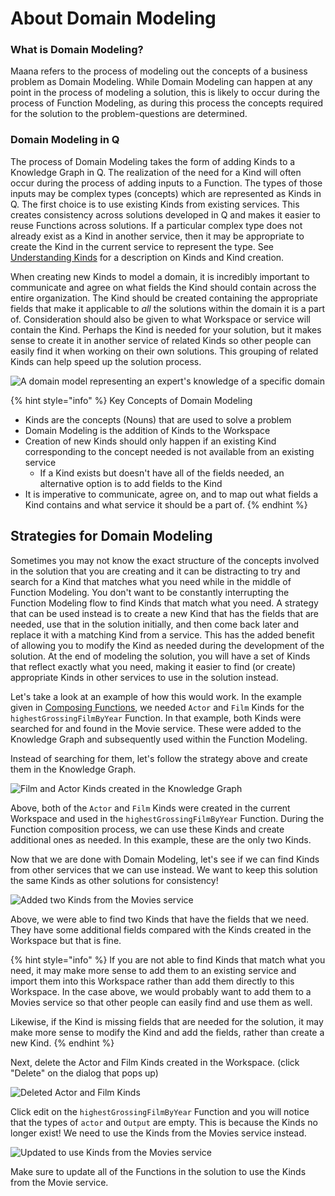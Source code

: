 # About Domain Modeling

### What is Domain Modeling? <a id="what-is-domain-modeling"></a>

Maana refers to the process of modeling out the concepts of a business problem as Domain Modeling. While Domain Modeling can happen at any point in the process of modeling a solution, this is likely to occur during the process of Function Modeling, as during this process the concepts required for the solution to the problem-questions are determined.

### Domain Modeling in Q

The process of Domain Modeling takes the form of adding Kinds to a Knowledge Graph in Q. The realization of the need for a Kind will often occur during the process of adding inputs to a Function. The types of those inputs may be complex types \(concepts\) which are represented as Kinds in Q. The first choice is to use existing Kinds from existing services. This creates consistency across solutions developed in Q and makes it easier to reuse Functions across solutions. If a particular complex type does not already exist as a Kind in another service, then it may be appropriate to create the Kind in the current service to represent the type. See [Understanding Kinds](../../kinds-and-functions/) for a description on Kinds and Kind creation.

When creating new Kinds to model a domain, it is incredibly important to communicate and agree on what  fields the Kind should contain across the entire organization. The Kind should be created containing the appropriate fields that make it applicable to _all_ the solutions within the domain it is a part of. Consideration should also be given to what Workspace or service will contain the Kind. Perhaps the Kind is needed for your solution, but it makes sense to create it in another service of related Kinds so other people can easily find it when working on their own solutions. This grouping of related Kinds can help speed up the solution process.

![A domain model representing an expert&apos;s knowledge of a specific domain](https://maanaimages.blob.core.windows.net/maana-q-documentation/well%20interv.png)

{% hint style="info" %}
Key Concepts of Domain Modeling

* Kinds are the concepts \(Nouns\) that are used to solve a problem
* Domain Modeling is the addition of Kinds to the Workspace
* Creation of new Kinds should only happen if an existing Kind corresponding to the concept needed is not available from an existing service
  * If a Kind exists but doesn't have all of the fields needed, an alternative option is to add fields to the Kind
* It is imperative to communicate, agree on, and to map out what fields a Kind contains and what service it should be a part of.
{% endhint %}

## Strategies for Domain Modeling

Sometimes you may not know the exact structure of the concepts involved in the solution that you are creating and it can be distracting to try and search for a Kind that matches what you need while in the middle of Function Modeling. You don't want to be constantly interrupting the Function Modeling flow to find Kinds that match what you need. A strategy that can be used instead is to create a new Kind that has the fields that are needed, use that in the solution initially, and then come back later and replace it with a matching Kind from a service. This has the added benefit of allowing you to modify the Kind as needed during the development of the solution. At the end of modeling the solution, you will have a set of Kinds that reflect exactly what you need, making it easier to find \(or create\) appropriate Kinds in other services to use in the solution instead.

Let's take a look at an example of how this would work. In the example given in [Composing Functions](../about-function-modeling/composing-functions.md), we needed `Actor` and `Film` Kinds for the `highestGrossingFilmByYear` Function. In that example, both Kinds were searched for and found in the Movie service. These were added to the Knowledge Graph and subsequently used within the Function Modeling.

Instead of searching for them, let's follow the strategy above and create them in the Knowledge Graph. 

![Film and Actor Kinds created in the Knowledge Graph](https://maanaimages.blob.core.windows.net/maana-q-documentation/Product%20Guide/Domain%20Modeling%20Strategies%20Example.png)

Above, both of the `Actor` and `Film` Kinds were created in the current Workspace and used in the `highestGrossingFilmByYear` Function. During the Function composition process, we can use these Kinds and create additional ones as needed. In this example, these are the only two Kinds.

Now that we are done with Domain Modeling, let's see if we can find Kinds from other services that we can use instead. We want to keep this solution the same Kinds as other solutions for consistency!

![Added two Kinds from the Movies service](https://maanaimages.blob.core.windows.net/maana-q-documentation/Product%20Guide/Domain%20Modeling%20Strategies%20All%20Kinds.png)

Above, we were able to find two Kinds that have the fields that we need. They have some additional fields compared with the Kinds created in the Workspace but that is fine. 

{% hint style="info" %}
If you are not able to find Kinds that match what you need, it may make more sense to add them to an existing service and import them into this Workspace rather than add them directly to this Workspace. In the case above, we would probably want to add them to a Movies service so that other people can easily find and use them as well.

Likewise, if the Kind is missing fields that are needed for the solution, it may make more sense to modify the Kind and add the fields, rather than create a new Kind.
{% endhint %}

Next, delete the Actor and Film Kinds created in the Workspace. \(click "Delete" on the dialog that pops up\)

![Deleted Actor and Film Kinds](https://maanaimages.blob.core.windows.net/maana-q-documentation/Product%20Guide/Domain%20Modeling%20Strategies%20Deleted%20Kinds.png)

Click edit on the `highestGrossingFilmByYear` Function and you will notice that the types of `actor` and `Output` are empty. This is because the Kinds no longer exist! We need to use the Kinds from the Movies service instead.

![Updated to use Kinds from the Movies service](https://maanaimages.blob.core.windows.net/maana-q-documentation/Product%20Guide/Domain%20Modeling%20Strategies%20Updated%20Types.png)

Make sure to update all of the Functions in the solution to use the Kinds from the Movie service.

